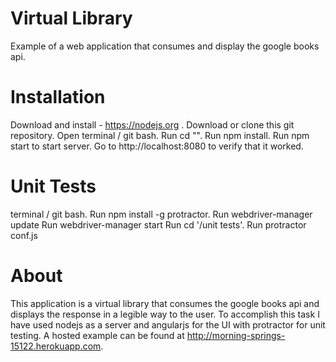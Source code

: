 # Virtual Library
Example of a web application that consumes and display the google books api.

# Installation
Download and install - https://nodejs.org .
Download or clone this git repository.
Open terminal / git bash.
Run cd "<directory>". 
Run npm install.
Run npm start to start server. 
Go to http://localhost:8080 to verify that it worked.

# Unit Tests
terminal / git bash. 
Run npm install -g protractor.
Run webdriver-manager update
Run webdriver-manager start
Run cd '<directory-name>/unit tests'.
Run protractor conf.js

# About
This application is a virtual library that consumes the google books api and displays the response in a legible way to the user.
To accomplish this task I have used nodejs as a server and angularjs for the UI with protractor for unit testing.
A hosted example can be found at http://morning-springs-15122.herokuapp.com.



